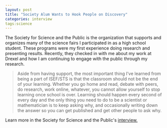 ```yaml
---
layout: post
title: "Society Alum Wants to Hook People on Discovery"
categories: interview
tags:science
---
```


The Society for Science and the Public is the organization that supports and organizes many of the science fairs I participated in as a high school student. These programs were my first experience doing research and presenting results. Recently, they checked in with me about my work at Drexel and how I am continuing to engage with the public through my research.

>Aside from having support, the most important thing I’ve learned from being a part of ISEF/STS is that the classroom should not be the end of your learning. Whether you go home and read, debate with peers, do research, work online, whatever, you cannot allow yourself to stop learning once school is over. Learning should happen every second of every day and the only thing you need to do to be a scientist or mathematician is to keep asking why, and occasionally writing down the answer so you can get published and get other people to ask why.

Learn more in the Society for Science and the Public's [interview.](https://student.societyforscience.org/blog/doing-science/society-alum-wants-hook-people-discovery)